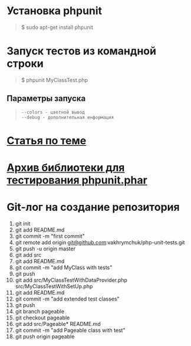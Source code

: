 # Установка phpunit
> $ sudo apt-get install phpunit

# Запуск тестов из командной строки
> $ phpunit MyClassTest.php

## Параметры запуска
>     --colors - цветной вывод
>     --debug - дополнительная информация

# [Статья по теме](http://habrahabr.ru/post/56289/)

# [Архив библиотеки для тестирования phpunit.phar](https://phar.phpunit.de/phpunit.phar)

# Git-лог на создание репозитория
1. git init
2. git add README.md
3. git commit -m "first commit"
4. git remote add origin git@github.com:vakhrymchuk/php-unit-tests.git
5. git push -u origin master
6. git add src
7. git add README.md
8. git commit -m "add MyClass with tests"
9. git push
10. git add src/MyClassTestWithDataProvider.php src/MyClassTestWithSetUp.php 
11. git add README.md
12. git commit -m "add extended test classes"
13. git push
14. git branch pageable
15. git checkout pageable
16. git add src/Pageable* README.md
17. git commit -m "add Pageable class with test"
18. git push origin pageable
